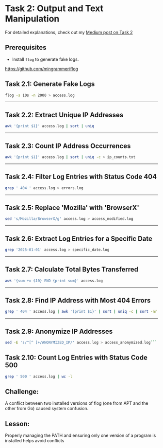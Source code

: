 # Task 2: Output and Text Manipulation

For detailed explanations, check out my [Medium post on Task 2](https://medium.com/@zulfianarahmi4/dfg-linux-hands-on-homework-task-2-0782185df802)

## Prerequisites

- Install `flog` to generate fake logs.

https://github.com/mingrammer/flog

## Task 2.1: Generate Fake Logs

```bash
flog -s 10s -n 2000 > access.log
```

---

## Task 2.2: Extract Unique IP Addresses

```bash
awk '{print $1}' access.log | sort | uniq
```

---

## Task 2.3: Count IP Address Occurrences

```bash
awk '{print $1}' access.log | sort | uniq -c > ip_counts.txt
```

---

## Task 2.4: Filter Log Entries with Status Code 404

```bash
grep ' 404 ' access.log > errors.log
```

---

## Task 2.5: Replace 'Mozilla' with 'BrowserX'

```bash
sed 's/Mozilla/BrowserX/g' access.log > access_modified.log
```

---

## Task 2.6: Extract Log Entries for a Specific Date

```bash
grep '2025-01-01' access.log > specific_date.log
```

---

## Task 2.7: Calculate Total Bytes Transferred

```bash
awk '{sum += $10} END {print sum}' access.log
```

---

## Task 2.8: Find IP Address with Most 404 Errors

```bash
grep ' 404 ' access.log | awk '{print $1}' | sort | uniq -c | sort -nr | head -n 1 > top_404_ip.txt
```

---

## Task 2.9: Anonymize IP Addresses

````bash
sed -E 's/^[^ ]+/ANONYMIZED_IP/' access.log > access_anonymized.log```
````

## Task 2.10: Count Log Entries with Status Code 500

```bash
grep ' 500 ' access.log | wc -l
```

## Challenge:

A conflict between two installed versions of flog (one from APT and the other from Go) caused system confusion.

## Lesson:

Properly managing the PATH and ensuring only one version of a program is installed helps avoid conflicts
